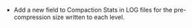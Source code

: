* Add a new field to Compaction Stats in LOG files for the pre-compression size written to each level.
